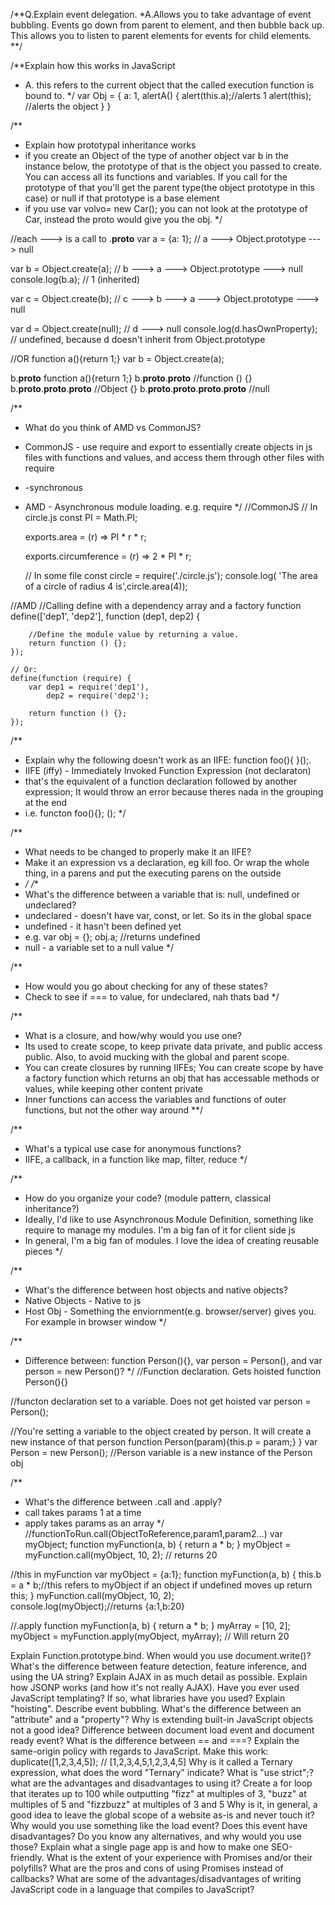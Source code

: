 /**Q.Explain event delegation.
*A.Allows you to take advantage of event bubbling. Events go down from parent to element, and then bubble back up. This allows you to listen to parent elements for events for child elements. 
**/ 

/**Explain how this works in JavaScript
 * A. this refers to the current object that the called execution function is bound to.
*/
var Obj = {
    a: 1,
    alertA() { 
        alert(this.a);//alerts 1
        alert(this); //alerts the object 
    }
}

/**
 * Explain how prototypal inheritance works
 * if you create an Object of the type of another object var b in the instance below, the prototype of that is the object you passed to create. You can access all its functions and variables. If you call for the prototype of that you'll get the parent type(the object prototype in this case) or null if that prototype is a base element
 * if you use var volvo= new Car(); you can not look at the prototype of Car, instead the proto would give you the obj. 
 */

//each ---> is a call to .__proto__
var a = {a: 1}; 
// a ---> Object.prototype ---> null

var b = Object.create(a);
// b ---> a ---> Object.prototype ---> null
console.log(b.a); // 1 (inherited)

var c = Object.create(b);
// c ---> b ---> a ---> Object.prototype ---> null

var d = Object.create(null);
// d ---> null
console.log(d.hasOwnProperty); 
// undefined, because d doesn't inherit from Object.prototype

//OR
function a(){return 1;}
var b = Object.create(a);

b.__proto__
function a(){return 1;}
b.__proto__.__proto__
//function () {}
b.__proto__.__proto__.__proto__
//Object {}
b.__proto__.__proto__.__proto__.__proto__
//null

/**
 * What do you think of AMD vs CommonJS?
 * CommonJS - use require and export to essentially create objects in js files with functions and values, and access them through other files with require
 * -synchronous
 * AMD - Asynchronous module loading. e.g. require
 */
//CommonJS
    // In circle.js
    const PI = Math.PI;

    exports.area = (r) => PI * r * r;

    exports.circumference = (r) => 2 * PI * r;

    // In some file
    const circle = require('./circle.js');
    console.log( 'The area of a circle of radius 4 is',circle.area(4));

//AMD 
    //Calling define with a dependency array and a factory function
    define(['dep1', 'dep2'], function (dep1, dep2) {

        //Define the module value by returning a value.
        return function () {};
    });

    // Or:
    define(function (require) {
        var dep1 = require('dep1'),
            dep2 = require('dep2');

        return function () {};
    });
/**
 * Explain why the following doesn't work as an IIFE: function foo(){ }();.
 * IIFE (iffy) - Immediately Invoked Function Expression (not declaraton)
 * that's the equivalent of a function declaration followed by another expression; It would throw an error because theres nada in the grouping at the end
 * i.e. functon foo(){}; ();
 */

/**
 * What needs to be changed to properly make it an IIFE?
 * Make it an expression vs a declaration, eg kill foo. Or wrap the whole thing, in a parens and put the executing parens on the outside
 * */
/**
 * What's the difference between a variable that is: null, undefined or undeclared?
 * undeclared - doesn't have var, const, or let. So its in the global space
 * undefined - it hasn't been defined yet 
 * e.g. var obj = {}; obj.a; //returns undefined
 * null - a variable set to a null value
 */

/**
 * How would you go about checking for any of these states?
 * Check to see if === to value, for undeclared, nah thats bad
 */

/**
 * What is a closure, and how/why would you use one?
 * Its used to create scope, to keep private data private, and public access public. Also, to avoid mucking with the global and parent scope.
 * You can create closures by running IIFEs; You can create scope by have a factory function which returns an obj that has accessable methods or values, while keeping other content private
 * Inner functions can access the variables and functions of outer functions, but not the other way around
 **/


/**
 * What's a typical use case for anonymous functions?
 * IIFE, a callback, in a function like map, filter, reduce
 */



/**
 * How do you organize your code? (module pattern, classical inheritance?)
 * Ideally, I'd like to use Asynchronous Module Definition, something like require to manage my modules. I'm a big fan of it for client side js
 * In general, I'm a big fan of modules. I love the idea of creating reusable pieces
 */

/**
 * What's the difference between host objects and native objects?
 * Native Objects - Native to js
 * Host Obj - Something the enviornment(e.g. browser/server) gives you. For example in browser window
 */

/**
 * Difference between: function Person(){}, var person = Person(), and var person = new Person()?
 */
//Function declaration. Gets hoisted
function Person(){}

//functon declaration set to a variable. Does not get hoisted
var person = Person();

//You're setting a variable to the object created by person. It will create a new instance of that person
function Person(param){this.p = param;} } 
var Person = new Person();
//Person variable is a new instance of the Person obj

/**
 * What's the difference between .call and .apply?
 * call takes params 1 at a time
 * apply takes params as an array
 */
//functionToRun.call(ObjectToReference,param1,param2...)
    var myObject;
    function myFunction(a, b) {
        return a * b;
    }
    myObject = myFunction.call(myObject, 10, 2); // returns 20

//this in myFunction
    var myObject = {a:1};
    function myFunction(a, b) {
        this.b = a * b;//this refers to myObject if an object if undefined moves up
        return this;
    }
    myFunction.call(myObject, 10, 2);     
    console.log(myObject);//returns {a:1,b:20}

//.apply
function myFunction(a, b) {
    return a * b;
}
myArray = [10, 2];
myObject = myFunction.apply(myObject, myArray);  // Will  return 20

Explain Function.prototype.bind.
When would you use document.write()?
What's the difference between feature detection, feature inference, and using the UA string?
Explain AJAX in as much detail as possible.
Explain how JSONP works (and how it's not really AJAX).
Have you ever used JavaScript templating?
If so, what libraries have you used?
Explain "hoisting".
Describe event bubbling.
What's the difference between an "attribute" and a "property"?
Why is extending built-in JavaScript objects not a good idea?
Difference between document load event and document ready event?
What is the difference between == and ===?
Explain the same-origin policy with regards to JavaScript.
Make this work:
duplicate([1,2,3,4,5]); // [1,2,3,4,5,1,2,3,4,5]
Why is it called a Ternary expression, what does the word "Ternary" indicate?
What is "use strict";? what are the advantages and disadvantages to using it?
Create a for loop that iterates up to 100 while outputting "fizz" at multiples of 3, "buzz" at multiples of 5 and "fizzbuzz" at multiples of 3 and 5
Why is it, in general, a good idea to leave the global scope of a website as-is and never touch it?
Why would you use something like the load event? Does this event have disadvantages? Do you know any alternatives, and why would you use those?
Explain what a single page app is and how to make one SEO-friendly.
What is the extent of your experience with Promises and/or their polyfills?
What are the pros and cons of using Promises instead of callbacks?
What are some of the advantages/disadvantages of writing JavaScript code in a language that compiles to JavaScript?
